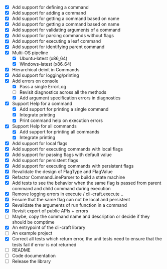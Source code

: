- [X] Add support for defining a command
- [X] Add support for adding a command
- [X] Add support for getting a command based on name
- [X] Add support for getting a command based on name
- [X] Add support for validating arguments of a command
- [X] Add support for parsing commands without flags
- [X] Add support for executing a leaf command
- [X] Add support for identifying parent command
- [X] Multi-OS pipeline
    - [X] Ubuntu-latest (x86_64)
    - [X] Windows-latest (x86_64)
- [X] Hierarchical deinit in Commands
- [X] Add support for logging/printing
- [X] Add errors on console 
    - [X] Pass a single ErrorLog
    - [ ] Revisit diagnostics across all the methods
    - [X] Add argument specification errors in diagnostics
- [X] Support Help for a command
    - [X] Add support for printing a single command
    - [X] Integrate printing
    - [X] Print command help on execution errors
- [X] Support Help for all commands
    - [X] Add support for printing all commands
    - [X] Integrate printing
- [X] Add support for local flags
- [X] Add support for executing commands with local flags
- [X] Add support for passing flags with default value
- [X] Add support for persistent flags
- [X] Add support for executing commands with persistent flags
- [X] Revalidate the design of FlagType and FlagValue
- [X] Refactor CommandLineParser to build a state machine
- [X] Add tests to see the behavior when the same flag is passed from parent command and child command during execution
- [X] Remove logging errors in execute / cli-craft.execute ..
- [X] Ensure that the same flag can not be local and persistent
- [X] Revalidate the arguments of run function in a command
- [X] Revisit export of public APIs + errors
- [ ] Maybe, copy the command name and description or decide if they should be comptime
- [X] An entrypoint of the cli-craft library
- [ ] An example project
- [X] Correct all tests which return error, the unit tests need to ensure that the tests fail if error is not returned
- [ ] README
- [ ] Code documentation
- [ ] Release the library